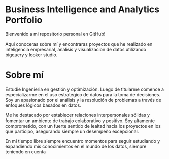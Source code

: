 # Business Intelligence and Analytics Portfolio

Bienvenido a mi repositorio personal en GitHub!

Aqui conoceras sobre mí y encontraras proyectos que he realizado en inteligencia empresarial, analisis y visualizacion de datos utilizando bigquery y looker studio. 

# Sobre mí

Estudie Ingenieria en gestión y optimización. Luego de titularme comence a especializarme en el uso estratégico de datos para la toma de decisiones. Soy un apasionado por el análisis y la resolución de problemas a través de enfoques lógicos basados en datos.

Me he destacado por establecer relaciones interpersonales sólidas y fomentar un ambiente de trabajo colaborativo y positivo. Soy altamente comprometido, con un fuerte sentido de lealtad hacia los proyectos en los que participo, asegurando siempre un desempeño excepcional.

En mi tiempo libre siempre encuentro momentos para seguir estudiando y expandiendo mis conocimientos en el mundo de los datos, siempre teniendo en cuenta 
